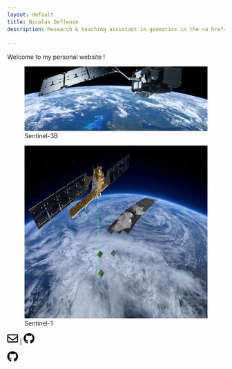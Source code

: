 ```yaml
---
layout: default
title: Nicolas Deffense
description: Research & teaching assistant in geomatics in the <a href="https://uclouvain.be/en/research-institutes/eli/" style="color:white;">Earth & Life Institute</a> at <a href="https://uclouvain.be/" style="color:white;">UCLouvain</a>

---
```


Welcome to my personal website !


<figure>
    <img src="./images/Sentinel-3B.jpg"
         width="800" >
    <figcaption>Sentinel-3B</figcaption>
</figure>

<figure>
    <img src="./images/Sentinel-1.jpg"
         width="800" height="400">
    <figcaption>Sentinel-1</figcaption>
</figure>


[<img src="./logos/envelope-regular.svg" width="25" height="25">](mailto:nicolas.deffense@uclouvain.be) | [<img src="./logos/github-brands.svg" width="25" height="25">](https://github.com/nicolasdeffense)


<footer>

<a href="https://github.com/nicolasdeffense">
         <img alt="GitHub" src="./logos/github-brands.svg"
         width=25" height="25">
</a>

</footer>